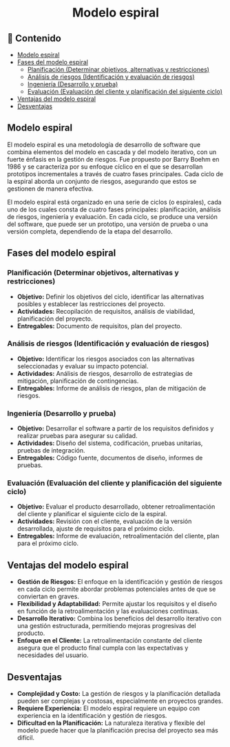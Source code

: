 <h1 align="center">Modelo espiral</h1>

<h2>📑 Contenido</h2>

- [Modelo espiral](#modelo-espiral)
- [Fases del modelo espiral](#fases-del-modelo-espiral)
  - [Planificación (Determinar objetivos, alternativas y restricciones)](#planificación-determinar-objetivos-alternativas-y-restricciones)
  - [Análisis de riesgos (Identificación y evaluación de riesgos)](#análisis-de-riesgos-identificación-y-evaluación-de-riesgos)
  - [Ingeniería (Desarrollo y prueba)](#ingeniería-desarrollo-y-prueba)
  - [Evaluación (Evaluación del cliente y planificación del siguiente ciclo)](#evaluación-evaluación-del-cliente-y-planificación-del-siguiente-ciclo)
- [Ventajas del modelo espiral](#ventajas-del-modelo-espiral)
- [Desventajas](#desventajas)

## Modelo espiral

El modelo espiral es una metodología de desarrollo de software que combina elementos del modelo en cascada y del modelo iterativo, con un fuerte énfasis en la gestión de riesgos. Fue propuesto por Barry Boehm en 1986 y se caracteriza por su enfoque cíclico en el que se desarrollan prototipos incrementales a través de cuatro fases principales. Cada ciclo de la espiral aborda un conjunto de riesgos, asegurando que estos se gestionen de manera efectiva.

El modelo espiral está organizado en una serie de ciclos (o espirales), cada uno de los cuales consta de cuatro fases principales: planificación, análisis de riesgos, ingeniería y evaluación. En cada ciclo, se produce una versión del software, que puede ser un prototipo, una versión de prueba o una versión completa, dependiendo de la etapa del desarrollo.

## Fases del modelo espiral

### Planificación (Determinar objetivos, alternativas y restricciones)

- **Objetivo:** Definir los objetivos del ciclo, identificar las alternativas posibles y establecer las restricciones del proyecto.
- **Actividades:** Recopilación de requisitos, análisis de viabilidad, planificación del proyecto.
- **Entregables:** Documento de requisitos, plan del proyecto.

### Análisis de riesgos (Identificación y evaluación de riesgos)

- **Objetivo:** Identificar los riesgos asociados con las alternativas seleccionadas y evaluar su impacto potencial.
- **Actividades:** Análisis de riesgos, desarrollo de estrategias de mitigación, planificación de contingencias.
- **Entregables:** Informe de análisis de riesgos, plan de mitigación de riesgos.

### Ingeniería (Desarrollo y prueba)

- **Objetivo:** Desarrollar el software a partir de los requisitos definidos y realizar pruebas para asegurar su calidad.
- **Actividades:** Diseño del sistema, codificación, pruebas unitarias, pruebas de integración.
- **Entregables:** Código fuente, documentos de diseño, informes de pruebas.

### Evaluación (Evaluación del cliente y planificación del siguiente ciclo)

- **Objetivo:** Evaluar el producto desarrollado, obtener retroalimentación del cliente y planificar el siguiente ciclo de la espiral.
- **Actividades:** Revisión con el cliente, evaluación de la versión desarrollada, ajuste de requisitos para el próximo ciclo.
- **Entregables:** Informe de evaluación, retroalimentación del cliente, plan para el próximo ciclo.

## Ventajas del modelo espiral

- **Gestión de Riesgos:** El enfoque en la identificación y gestión de riesgos en cada ciclo permite abordar problemas potenciales antes de que se conviertan en graves.
- **Flexibilidad y Adaptabilidad:** Permite ajustar los requisitos y el diseño en función de la retroalimentación y las evaluaciones continuas.
- **Desarrollo Iterativo:** Combina los beneficios del desarrollo iterativo con una gestión estructurada, permitiendo mejoras progresivas del producto.
- **Enfoque en el Cliente:** La retroalimentación constante del cliente asegura que el producto final cumpla con las expectativas y necesidades del usuario.

## Desventajas

- **Complejidad y Costo:** La gestión de riesgos y la planificación detallada pueden ser complejas y costosas, especialmente en proyectos grandes.
- **Requiere Experiencia:** El modelo espiral requiere un equipo con experiencia en la identificación y gestión de riesgos.
- **Dificultad en la Planificación:** La naturaleza iterativa y flexible del modelo puede hacer que la planificación precisa del proyecto sea más difícil.
